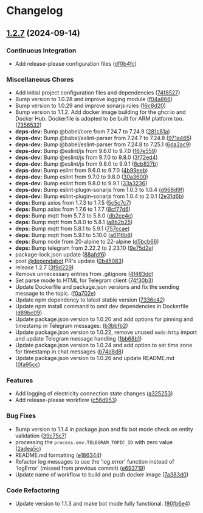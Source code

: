# Changelog

## [1.2.7](https://github.com/PetroVoronov/ecoflow-mqtt-to-telegram-alerter/compare/ecoflow-mqtt-to-telegram-alerter-v1.2.6...ecoflow-mqtt-to-telegram-alerter-v1.2.7) (2024-09-14)


### Continuous Integration

* Add release-please configuration files ([df0b4fc](https://github.com/PetroVoronov/ecoflow-mqtt-to-telegram-alerter/commit/df0b4fcd5d1f583edf3f1febd0ee5f7db7874d55))


### Miscellaneous Chores

* Add initial project configuration files and dependencies ([74f8527](https://github.com/PetroVoronov/ecoflow-mqtt-to-telegram-alerter/commit/74f8527d39289de65601c6f1c25ab5e8319f2151))
* Bump version to 1.0.28 and improve logging module ([f04a866](https://github.com/PetroVoronov/ecoflow-mqtt-to-telegram-alerter/commit/f04a866edd8afdc7254b79ad6e73af8c42651f14))
* Bump version to 1.0.29 and improve sonarjs rules ([16c8d20](https://github.com/PetroVoronov/ecoflow-mqtt-to-telegram-alerter/commit/16c8d20160ac49d1082ce406fdb80eddb4654c13))
* Bump version to 1.1.2. Add docker image building for the ghcr.io and Docker Hub. Dockerfile is adopted to be built for ARM platform too. ([7356532](https://github.com/PetroVoronov/ecoflow-mqtt-to-telegram-alerter/commit/735653288dbd57c55f60504daf5b6557d7930d1a))
* **deps-dev:** Bump @babel/core from 7.24.7 to 7.24.9 ([281c81a](https://github.com/PetroVoronov/ecoflow-mqtt-to-telegram-alerter/commit/281c81a1444e4c2387f716c5f4cdc75be785d6fc))
* **deps-dev:** Bump @babel/eslint-parser from 7.24.7 to 7.24.8 ([971a465](https://github.com/PetroVoronov/ecoflow-mqtt-to-telegram-alerter/commit/971a465faa8380bf2a34c596c518aeb3837816ef))
* **deps-dev:** Bump @babel/eslint-parser from 7.24.8 to 7.25.1 ([6da2ac9](https://github.com/PetroVoronov/ecoflow-mqtt-to-telegram-alerter/commit/6da2ac99a111beb461adec2fc48dce66e5da5a66))
* **deps-dev:** Bump @eslint/js from 9.6.0 to 9.7.0 ([f67e559](https://github.com/PetroVoronov/ecoflow-mqtt-to-telegram-alerter/commit/f67e5593b10a95d2a3a2857f878e6c01547a8c9f))
* **deps-dev:** Bump @eslint/js from 9.7.0 to 9.8.0 ([3f72ed4](https://github.com/PetroVoronov/ecoflow-mqtt-to-telegram-alerter/commit/3f72ed442ce0da770274e3283826dbbe2e12160e))
* **deps-dev:** Bump @eslint/js from 9.8.0 to 9.9.1 ([6cb827b](https://github.com/PetroVoronov/ecoflow-mqtt-to-telegram-alerter/commit/6cb827ba12be295e6a082287b208fc608503f01a))
* **deps-dev:** Bump eslint from 9.6.0 to 9.7.0 ([4b99eeb](https://github.com/PetroVoronov/ecoflow-mqtt-to-telegram-alerter/commit/4b99eeb747108ca0c4d80bb959a26c7e8663ed89))
* **deps-dev:** Bump eslint from 9.7.0 to 9.8.0 ([30a3600](https://github.com/PetroVoronov/ecoflow-mqtt-to-telegram-alerter/commit/30a3600019670d6b0426c7de400b36a1ef251e7a))
* **deps-dev:** Bump eslint from 9.8.0 to 9.9.1 ([33a3236](https://github.com/PetroVoronov/ecoflow-mqtt-to-telegram-alerter/commit/33a3236fa3d77098a5729cadc00ad05f7ab63822))
* **deps-dev:** Bump eslint-plugin-sonarjs from 1.0.3 to 1.0.4 ([d968d9f](https://github.com/PetroVoronov/ecoflow-mqtt-to-telegram-alerter/commit/d968d9f1d48f544024353def603d84e8dcd0f2a3))
* **deps-dev:** Bump eslint-plugin-sonarjs from 1.0.4 to 2.0.1 ([2e31d6b](https://github.com/PetroVoronov/ecoflow-mqtt-to-telegram-alerter/commit/2e31d6be869d857de5895c60f0611f389881309e))
* **deps:** Bump axios from 1.7.3 to 1.7.5 ([5c5c7c7](https://github.com/PetroVoronov/ecoflow-mqtt-to-telegram-alerter/commit/5c5c7c79bde13c4362093158ef99fd4960cc8381))
* **deps:** Bump axios from 1.7.6 to 1.7.7 ([8cf77d6](https://github.com/PetroVoronov/ecoflow-mqtt-to-telegram-alerter/commit/8cf77d685d0fe60e0f6d7fa6ce6bed75dc290504))
* **deps:** Bump mqtt from 5.7.3 to 5.8.0 ([db2ce4c](https://github.com/PetroVoronov/ecoflow-mqtt-to-telegram-alerter/commit/db2ce4c527771608a8474b878e425e2673164c51))
* **deps:** Bump mqtt from 5.8.0 to 5.8.1 ([a8b2b25](https://github.com/PetroVoronov/ecoflow-mqtt-to-telegram-alerter/commit/a8b2b25c95b00efa97d6245d830edc971d303790))
* **deps:** Bump mqtt from 5.8.1 to 5.9.1 ([757ccae](https://github.com/PetroVoronov/ecoflow-mqtt-to-telegram-alerter/commit/757ccae109096b21539b3346aeaeb6c94f86965c))
* **deps:** Bump mqtt from 5.9.1 to 5.10.0 ([a6116b8](https://github.com/PetroVoronov/ecoflow-mqtt-to-telegram-alerter/commit/a6116b86e2377ca42351358451accc898edc964f))
* **deps:** Bump node from 20-alpine to 22-alpine ([d5bcb66](https://github.com/PetroVoronov/ecoflow-mqtt-to-telegram-alerter/commit/d5bcb661024d834631fe383b995576330145c8a4))
* **deps:** Bump telegram from 2.22.2 to 2.23.10 ([9e75d2e](https://github.com/PetroVoronov/ecoflow-mqtt-to-telegram-alerter/commit/9e75d2eae450f7a935a24b111f30b054555aa536))
* package-lock.json update ([88afdf6](https://github.com/PetroVoronov/ecoflow-mqtt-to-telegram-alerter/commit/88afdf6192ca2ff803ea3aa2c0c9af8e721c5fb9))
* post [@dependabot](https://github.com/dependabot) PR's update ([0b45083](https://github.com/PetroVoronov/ecoflow-mqtt-to-telegram-alerter/commit/0b45083c669f479b03ea3544fd7793e374ff6ce0))
* release 1.2.7 ([3f9d229](https://github.com/PetroVoronov/ecoflow-mqtt-to-telegram-alerter/commit/3f9d2297f941d772867e0d5b464a4459cd7435ff))
* Remove unnecessary entries from .gitignore ([4f483dd](https://github.com/PetroVoronov/ecoflow-mqtt-to-telegram-alerter/commit/4f483dde621bafa50caf8bb75171f6bf1519741d))
* Set parse mode to HTML for Telegram client ([74f30b3](https://github.com/PetroVoronov/ecoflow-mqtt-to-telegram-alerter/commit/74f30b3af0e8ba7342aad0a176a0ed2e1aa4af81))
* Update Dockerfile and package.json versions and fix the sending message to the topic. ([f0a702e](https://github.com/PetroVoronov/ecoflow-mqtt-to-telegram-alerter/commit/f0a702e9bf62165ca19cb22ead0eca39e15651aa))
* Update npm dependency to latest stable version ([7336c42](https://github.com/PetroVoronov/ecoflow-mqtt-to-telegram-alerter/commit/7336c422e02521ef656fff6427de14229b79ede0))
* Update npm install command to omit dev dependencies in Dockerfile ([d89bc09](https://github.com/PetroVoronov/ecoflow-mqtt-to-telegram-alerter/commit/d89bc09791a3486472b02a7187632cffbbd4ed6c))
* Update package.json version to 1.0.20 and add options for pinning and timestamp in Telegram messages: ([b3bbfb2](https://github.com/PetroVoronov/ecoflow-mqtt-to-telegram-alerter/commit/b3bbfb27f49294601d048d53b3efc559acf825df))
* Update package.json version to 1.0.22, remove unused `node:http` import and update Telegram message handling ([1bb68b1](https://github.com/PetroVoronov/ecoflow-mqtt-to-telegram-alerter/commit/1bb68b11571a2e4b54eaef8dd502cef75119fdea))
* Update package.json version to 1.0.24 and add option to set time zone for timestamp in chat messages ([b74d8d8](https://github.com/PetroVoronov/ecoflow-mqtt-to-telegram-alerter/commit/b74d8d8ae57d822600455d7d89d8615495be8205))
* Update package.json version to 1.0.26 and update README.md ([0fa95cc](https://github.com/PetroVoronov/ecoflow-mqtt-to-telegram-alerter/commit/0fa95cc38b986f424edbb9b9802e4672163cb6de))


### Features

* Add logging of electricity connection state changes ([a325253](https://github.com/PetroVoronov/ecoflow-mqtt-to-telegram-alerter/commit/a3252532e1ca4c169573b8907e54d0ecb852e85b))
* Add release-please workflow ([c56d953](https://github.com/PetroVoronov/ecoflow-mqtt-to-telegram-alerter/commit/c56d953dc730961608053fab7ba0335d695365d8))


### Bug Fixes

* Bump version to 1.1.4 in package.json and fix bot mode check on entity validation ([39c75c7](https://github.com/PetroVoronov/ecoflow-mqtt-to-telegram-alerter/commit/39c75c72a9715f6532705677f718614d5323ce36))
* processing the `process.env.TELEGRAM_TOPIC_ID` with zero value ([2adea5c](https://github.com/PetroVoronov/ecoflow-mqtt-to-telegram-alerter/commit/2adea5c375f8246a587058782827fac819beb440))
* README.md formatting ([e186344](https://github.com/PetroVoronov/ecoflow-mqtt-to-telegram-alerter/commit/e186344af51357c5deba76a201808ace6c7c36f3))
* Refactor log messages to use the 'log.error' function instead of 'logError' (missed from previous commit) ([e693719](https://github.com/PetroVoronov/ecoflow-mqtt-to-telegram-alerter/commit/e693719494ec49a0ca69fd553c7ae5d1c0368645))
* Update name of workflow to build and push docker image ([7a383d0](https://github.com/PetroVoronov/ecoflow-mqtt-to-telegram-alerter/commit/7a383d056eb04ff6068effc326a0bf2ec77b4653))


### Code Refactoring

* Update version to 1.1.3 and make bot mode fully functional. ([90fb6e4](https://github.com/PetroVoronov/ecoflow-mqtt-to-telegram-alerter/commit/90fb6e462b16250b978d0f5ba19b9f2d01f35a03))
